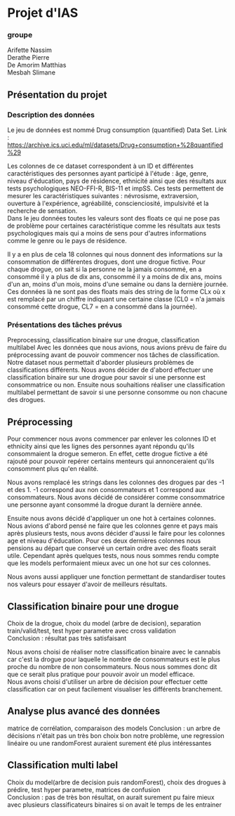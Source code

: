 # Projet d'IAS

### groupe
Arifette Nassim  
Derathe Pierre   
De Amorim Matthias  
Mesbah Slimane


## Présentation du projet
### Description des données
Le jeu de données est nommé Drug consumption (quantified) Data Set.
Link : <https://archive.ics.uci.edu/ml/datasets/Drug+consumption+%28quantified%29>  

Les colonnes de ce dataset correspondent à un ID et différentes caractéristiques des personnes ayant participé à l'étude : âge, genre, niveau d'éducation, pays de résidence, ethnicité ainsi que des résultats aux tests psychologiques NEO-FFI-R, BIS-11 et impSS. Ces tests permettent de mesurer les caractéristiques suivantes : névrosisme, extraversion, ouverture à l'expérience, agréabilité, conscienciosité, impulsivité et la recherche de sensation.   
Dans le jeu données toutes les valeurs sont des floats ce qui ne pose pas de problème pour certaines caractéristique comme les résultats aux tests psychologiques mais qui a moins de sens pour d'autres informations comme le genre ou le pays de résidence.  


Il y a en plus de cela 18 colonnes qui nous donnent des informations sur la consommation de différentes drogues, dont une drogue fictive. Pour chaque drogue, on sait si la personne ne la jamais consommé, en a consommé il y a plus de dix ans, consommé il y a moins de dix ans, moins d'un an, moins d'un mois, moins d'une semaine ou dans la dernière journée.  
Ces données là ne sont pas des floats mais des string de la forme CLx où x est remplacé par un chiffre indiquant une certaine classe (CL0 = n'a jamais consommé cette drogue, CL7 = en a consommé dans la journée).

### Présentations des tâches prévus
Preprocessing, classification binaire sur une drogue, classification multilabel
Avec les données que nous avions, nous avions prévu de faire du préprocessing avant de pouvoir commencer nos tâches de classification.  
Notre dataset nous permettait d'aborder plusieurs problèmes de classifications différents. Nous avons décider de d'abord effectuer une classification binaire sur une drogue pour savoir si une personne est consommatrice ou non. Ensuite nous souhaitions réaliser une classification multilabel permettant de savoir si une personne consomme ou non chacune des drogues.


## Préprocessing
Pour commencer nous avons commencer par enlever les colonnes ID et ethnicity ainsi que les lignes des personnes ayant répondu qu'ils consommaient la drogue semeron. En effet, cette drogue fictive a été rajouté pour pouvoir repérer certains menteurs qui annonceraient qu'ils consomment plus qu'en réalité.  

Nous avons remplacé les strings dans les colonnes des drogues par des -1 et des 1. -1 correspond aux non consommateurs et 1 correspond aux consommateurs. Nous avons décidé de considérer comme consommatrice une personne ayant consommé la drogue durant la dernière année.

Ensuite nous avons décidé d'appliquer un one hot à certaines colonnes. Nous avions d'abord pensé ne faire que les colonnes genre et pays mais après plusieurs tests, nous avons décider d'aussi le faire pour les colonnes age et niveau d'éducation. Pour ces deux dernières colonnes nous pensions au départ que conservé un certain ordre avec des floats serait utile. Cependant après quelques tests, nous nous sommes rendu compte que les models performaient mieux avec un one hot sur ces colonnes.

Nous avons aussi appliquer une fonction permettant de standardiser toutes nos valeurs pour essayer d'avoir de meilleurs résultats.

## Classification binaire pour une drogue
Choix de la drogue, choix du model (arbre de decision), separation train/valid/test, test hyper parametre avec cross validation  
Conclusion : résultat pas très satisfaisant  

Nous avons choisi de réaliser notre classification binaire avec le cannabis car c'est la drogue pour laquelle le nombre de consommateurs est le plus proche du nombre de non consommateurs. Nous nous sommes donc dit que ce serait plus pratique pour pouvoir avoir un model efficace.  
Nous avons choisi d'utiliser un arbre de décision pour effectuer cette classification car on peut facilement visualiser les différents branchement.



## Analyse plus avancé des données
matrice de corrélation, comparaison des models
Conclusion : un arbre de décisions n'était pas un très bon choix bon notre problème, une regression linéaire ou une randomForest auraient surement été plus intéressantes


## Classification multi label
Choix du model(arbre de decision puis randomForest), choix des drogues à prédire, test hyper parametre, matrices de confusion  
Conclusion : pas de très bon résultat, on aurait surement pu faire mieux avec plusieurs classificateurs binaires si on avait le temps de les entrainer